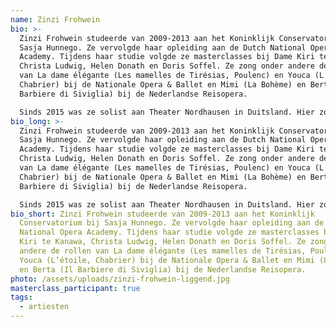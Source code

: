 ```yaml
---
name: Zinzi Frohwein
bio: >-
  Zinzi Frohwein studeerde van 2009-2013 aan het Koninklijk Conservatorium bij
  Sasja Hunnego. Ze vervolgde haar opleiding aan de Dutch National Opera
  Academy. Tijdens haar studie volgde ze masterclasses bij Dame Kiri te Kanawa,
  Christa Ludwig, Helen Donath en Doris Soffel. Ze zong onder andere de rollen
  van La dame élégante (Les mamelles de Tirésias, Poulenc) en Youca (L’étoile,
  Chabrier) bij de Nationale Opera & Ballet en Mimi (La Bohème) en Berta (Il
  Barbiere di Siviglia) bij de Nederlandse Reisopera.

  Sinds 2015 was ze solist aan Theater Nordhausen in Duitsland. Hier zong ze onder andere: Mimi (La Bohème), Desdemona (Otello), Blanche (Dialogue des Carmélites), Rosalinde (Die Fledermaus), Violetta (La Traviata), Cendrillon (Cendrillon), Eerste Dame (Die Zauberflöte), Donna Anna (Don Giovanni) en Hanna Glawari (Die Lustige Witwe). Het komende seizoen zal ze onder andere Contessa (Le Nozze di Figaro) en Josepha Vogelhuber (Im weissen Rössl) zingen aan theater Nordhausen.
bio_long: >-
  Zinzi Frohwein studeerde van 2009-2013 aan het Koninklijk Conservatorium bij
  Sasja Hunnego. Ze vervolgde haar opleiding aan de Dutch National Opera
  Academy. Tijdens haar studie volgde ze masterclasses bij Dame Kiri te Kanawa,
  Christa Ludwig, Helen Donath en Doris Soffel. Ze zong onder andere de rollen
  van La dame élégante (Les mamelles de Tirésias, Poulenc) en Youca (L’étoile,
  Chabrier) bij de Nationale Opera & Ballet en Mimi (La Bohème) en Berta (Il
  Barbiere di Siviglia) bij de Nederlandse Reisopera.

  Sinds 2015 was ze solist aan Theater Nordhausen in Duitsland. Hier zong ze onder andere: Mimi (La Bohème), Desdemona (Otello), Blanche (Dialogue des Carmélites), Rosalinde (Die Fledermaus), Violetta (La Traviata), Cendrillon (Cendrillon), Eerste Dame (Die Zauberflöte), Donna Anna (Don Giovanni) en Hanna Glawari (Die Lustige Witwe). Het komende seizoen zal ze onder andere Contessa (Le Nozze di Figaro) en Josepha Vogelhuber (Im weissen Rössl) zingen aan theater Nordhausen.
bio_short: Zinzi Frohwein studeerde van 2009-2013 aan het Koninklijk
  Conservatorium bij Sasja Hunnego. Ze vervolgde haar opleiding aan de Dutch
  National Opera Academy. Tijdens haar studie volgde ze masterclasses bij Dame
  Kiri te Kanawa, Christa Ludwig, Helen Donath en Doris Soffel. Ze zong onder
  andere de rollen van La dame élégante (Les mamelles de Tirésias, Poulenc) en
  Youca (L’étoile, Chabrier) bij de Nationale Opera & Ballet en Mimi (La Bohème)
  en Berta (Il Barbiere di Siviglia) bij de Nederlandse Reisopera.
photo: /assets/uploads/zinzi-frohwein-liggend.jpg
masterclass_participant: true
tags:
  - artiesten
---
```

